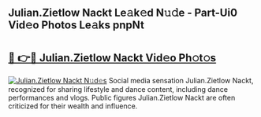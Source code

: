 ## Julian.Zietlow Nackt Le𝚊k𝚎d N𝚞𝚍e - Part-Ui0 Vid𝚎o Photos Le𝚊ks pnpNt

# <h2><a href="http://fb3gt8g.evod.top/?m=Julian.Zietlow+Nackt">🔗 👉🔴 Julian.Zietlow Nackt Vid𝚎o Ph𝚘t𝚘s</a></h2>

[![Julian.Zietlow Nackt N𝚞d𝚎s](https://i.imgur.com/8V9OHl7.gif)](http://fb3gt8g.evod.top/?m=Julian.Zietlow+Nackt)
Social media sensation Julian.Zietlow Nackt, recognized for sharing lifestyle and dance content, including dance performances and vlogs. Public figures Julian.Zietlow Nackt are often criticized for their wealth and influence. 

